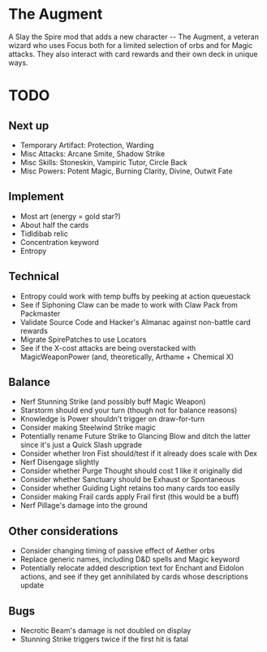 # The Augment

A Slay the Spire mod that adds a new character -- The Augment, a veteran wizard who uses Focus both for a limited selection of orbs and for Magic attacks.  They also interact with card rewards and their own deck in unique ways.

# TODO

## Next up

* Temporary Artifact: Protection, Warding
* Misc Attacks: Arcane Smite, Shadow Strike
* Misc Skills: Stoneskin, Vampiric Tutor, Circle Back
* Misc Powers: Potent Magic, Burning Clarity, Divine, Outwit Fate

## Implement

* Most art (energy = gold star?)
* About half the cards
* Tidldibab relic
* Concentration keyword
* Entropy

## Technical

* Entropy could work with temp buffs by peeking at action queuestack
* See if Siphoning Claw can be made to work with Claw Pack from Packmaster
* Validate Source Code and Hacker's Almanac against non-battle card rewards
* Migrate SpirePatches to use Locators
* See if the X-cost attacks are being overstacked with MagicWeaponPower (and, theoretically, Arthame + Chemical X)

## Balance
* Nerf Stunning Strike (and possibly buff Magic Weapon)
* Starstorm should end your turn (though not for balance reasons)
* Knowledge is Power shouldn't trigger on draw-for-turn
* Consider making Steelwind Strike magic
* Potentially rename Future Strike to Glancing Blow and ditch the latter since it's just a Quick Slash upgrade
* Consider whether Iron Fist should/test if it already does scale with Dex
* Nerf Disengage slightly
* Consider whether Purge Thought should cost 1 like it originally did
* Consider whether Sanctuary should be Exhaust or Spontaneous
* Consider whether Guiding Light retains too many cards too easily
* Consider making Frail cards apply Frail first (this would be a buff)
* Nerf Pillage's damage into the ground

## Other considerations
* Consider changing timing of passive effect of Aether orbs
* Replace generic names, including D&D spells and Magic keyword
* Potentially relocate added description text for Enchant and Eidolon actions, and see if they get annihilated by cards whose descriptions update

## Bugs

* Necrotic Beam's damage is not doubled on display
* Stunning Strike triggers twice if the first hit is fatal